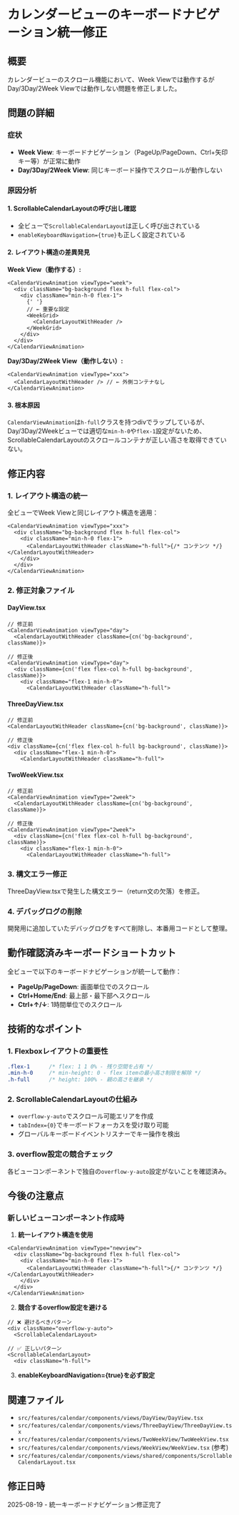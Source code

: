 # カレンダービューのキーボードナビゲーション統一修正

## 概要

カレンダービューのスクロール機能において、Week Viewでは動作するがDay/3Day/2Week Viewでは動作しない問題を修正しました。

## 問題の詳細

### 症状

- **Week View**: キーボードナビゲーション（PageUp/PageDown、Ctrl+矢印キー等）が正常に動作
- **Day/3Day/2Week View**: 同じキーボード操作でスクロールが動作しない

### 原因分析

#### 1. ScrollableCalendarLayoutの呼び出し確認

- 全ビューで`ScrollableCalendarLayout`は正しく呼び出されている
- `enableKeyboardNavigation={true}`も正しく設定されている

#### 2. レイアウト構造の差異発見

**Week View（動作する）:**

```tsx
<CalendarViewAnimation viewType="week">
  <div className="bg-background flex h-full flex-col">
    <div className="min-h-0 flex-1">
      {' '}
      // ← 重要な設定
      <WeekGrid>
        <CalendarLayoutWithHeader />
      </WeekGrid>
    </div>
  </div>
</CalendarViewAnimation>
```

**Day/3Day/2Week View（動作しない）:**

```tsx
<CalendarViewAnimation viewType="xxx">
  <CalendarLayoutWithHeader /> // ← 外側コンテナなし
</CalendarViewAnimation>
```

#### 3. 根本原因

`CalendarViewAnimation`は`h-full`クラスを持つdivでラップしているが、Day/3Day/2Weekビューでは適切な`min-h-0`や`flex-1`設定がないため、ScrollableCalendarLayoutのスクロールコンテナが正しい高さを取得できていない。

## 修正内容

### 1. レイアウト構造の統一

全ビューでWeek Viewと同じレイアウト構造を適用：

```tsx
<CalendarViewAnimation viewType="xxx">
  <div className="bg-background flex h-full flex-col">
    <div className="min-h-0 flex-1">
      <CalendarLayoutWithHeader className="h-full">{/* コンテンツ */}</CalendarLayoutWithHeader>
    </div>
  </div>
</CalendarViewAnimation>
```

### 2. 修正対象ファイル

#### DayView.tsx

```tsx
// 修正前
<CalendarViewAnimation viewType="day">
  <CalendarLayoutWithHeader className={cn('bg-background', className)}>

// 修正後
<CalendarViewAnimation viewType="day">
  <div className={cn('flex flex-col h-full bg-background', className)}>
    <div className="flex-1 min-h-0">
      <CalendarLayoutWithHeader className="h-full">
```

#### ThreeDayView.tsx

```tsx
// 修正前
<CalendarLayoutWithHeader className={cn('bg-background', className)}>

// 修正後
<div className={cn('flex flex-col h-full bg-background', className)}>
  <div className="flex-1 min-h-0">
    <CalendarLayoutWithHeader className="h-full">
```

#### TwoWeekView.tsx

```tsx
// 修正前
<CalendarViewAnimation viewType="2week">
  <CalendarLayoutWithHeader className={cn('bg-background', className)}>

// 修正後
<CalendarViewAnimation viewType="2week">
  <div className={cn('flex flex-col h-full bg-background', className)}>
    <div className="flex-1 min-h-0">
      <CalendarLayoutWithHeader className="h-full">
```

### 3. 構文エラー修正

ThreeDayView.tsxで発生した構文エラー（return文の欠落）を修正。

### 4. デバッグログの削除

開発用に追加していたデバッグログをすべて削除し、本番用コードとして整理。

## 動作確認済みキーボードショートカット

全ビューで以下のキーボードナビゲーションが統一して動作：

- **PageUp/PageDown**: 画面単位でのスクロール
- **Ctrl+Home/End**: 最上部・最下部へスクロール
- **Ctrl+↑/↓**: 1時間単位でのスクロール

## 技術的なポイント

### 1. Flexboxレイアウトの重要性

```css
.flex-1      /* flex: 1 1 0% - 残り空間を占有 */
.min-h-0     /* min-height: 0 - flex itemの最小高さ制限を解除 */
.h-full      /* height: 100% - 親の高さを継承 */
```

### 2. ScrollableCalendarLayoutの仕組み

- `overflow-y-auto`でスクロール可能エリアを作成
- `tabIndex={0}`でキーボードフォーカスを受け取り可能
- グローバルキーボードイベントリスナーでキー操作を検出

### 3. overflow設定の競合チェック

各ビューコンポーネントで独自の`overflow-y-auto`設定がないことを確認済み。

## 今後の注意点

### 新しいビューコンポーネント作成時

1. **統一レイアウト構造を使用**

```tsx
<CalendarViewAnimation viewType="newview">
  <div className="bg-background flex h-full flex-col">
    <div className="min-h-0 flex-1">
      <CalendarLayoutWithHeader className="h-full">{/* コンテンツ */}</CalendarLayoutWithHeader>
    </div>
  </div>
</CalendarViewAnimation>
```

2. **競合するoverflow設定を避ける**

```tsx
// ❌ 避けるべきパターン
<div className="overflow-y-auto">
  <ScrollableCalendarLayout>

// ✅ 正しいパターン
<ScrollableCalendarLayout>
  <div className="h-full">
```

3. **enableKeyboardNavigation={true}を必ず設定**

## 関連ファイル

- `src/features/calendar/components/views/DayView/DayView.tsx`
- `src/features/calendar/components/views/ThreeDayView/ThreeDayView.tsx`
- `src/features/calendar/components/views/TwoWeekView/TwoWeekView.tsx`
- `src/features/calendar/components/views/WeekView/WeekView.tsx` (参考)
- `src/features/calendar/components/views/shared/components/ScrollableCalendarLayout.tsx`

## 修正日時

2025-08-19 - 統一キーボードナビゲーション修正完了
